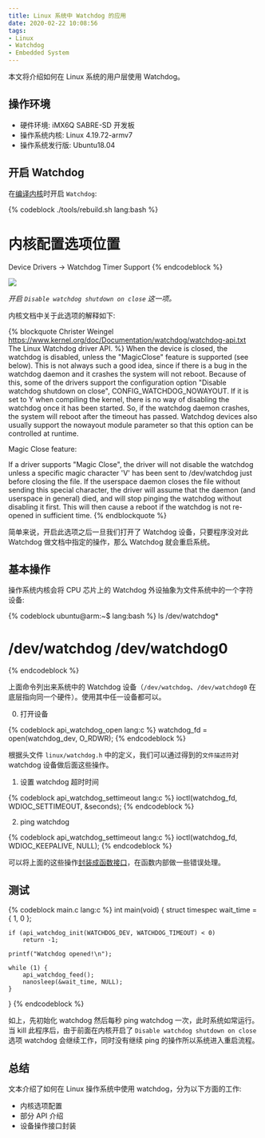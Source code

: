 ```yaml
---
title: Linux 系统中 Watchdog 的应用
date: 2020-02-22 10:08:56
tags:
- Linux
- Watchdog
- Embedded System
---
```


本文将介绍如何在 Linux 系统的用户层使用 Watchdog。

<!--more-->

## 操作环境

- 硬件环境: iMX6Q SABRE-SD 开发板
- 操作系统内核: Linux 4.19.72-armv7
- 操作系统发行版: Ubuntu18.04

## 开启 Watchdog

在[编译内核](/blog/2020/02/19/iMX6Q-SABRE-SD-开发板系统软件#Linux-内核)时开启 `Watchdog`:

{% codeblock ./tools/rebuild.sh lang:bash %}
# 内核配置选项位置
Device Drivers -> Watchdog Timer Support
{% endcodeblock %}

![](/blog/2020/02/22/Linux-系统中-Watchdog-的应用/compile-kernel-watchdog.png)

*开启 `Disable watchdog shutdown on close` 这一项。*

内核文档中关于此选项的解释如下:

{% blockquote Christer Weingel https://www.kernel.org/doc/Documentation/watchdog/watchdog-api.txt The Linux Watchdog driver API. %}
When the device is closed, the watchdog is disabled, unless the "MagicClose" feature is supported (see below).  This is not always such a good idea, since if there is a bug in the watchdog daemon and it crashes the system will not reboot.  Because of this, some of the drivers support the configuration option "Disable watchdog shutdown on close", CONFIG_WATCHDOG_NOWAYOUT.  If it is set to Y when compiling the kernel, there is no way of disabling the watchdog once it has been started.  So, if the watchdog daemon crashes, the system will reboot after the timeout has passed. Watchdog devices also usually support the nowayout module parameter so that this option can be controlled at runtime.

Magic Close feature:

If a driver supports "Magic Close", the driver will not disable the watchdog unless a specific magic character 'V' has been sent to /dev/watchdog just before closing the file.  If the userspace daemon closes the file without sending this special character, the driver will assume that the daemon (and userspace in general) died, and will stop pinging the watchdog without disabling it first.  This will then cause a reboot if the watchdog is not re-opened in sufficient time.
{% endblockquote %}

简单来说，开启此选项之后一旦我们打开了 Watchdog 设备，只要程序没对此 Watchdog 做文档中指定的操作，那么 Watchdog 就会重启系统。

## 基本操作

操作系统内核会将 CPU 芯片上的 Watchdog 外设抽象为文件系统中的一个字符设备:

{% codeblock ubuntu@arm:~$ lang:bash %}
ls /dev/watchdog*
# /dev/watchdog  /dev/watchdog0
{% endcodeblock %}

上面命令列出来系统中的 Watchdog 设备（`/dev/watchdog`、`/dev/watchdog0` 在底层指向同一个硬件）。使用其中任一设备都可以。

0. 打开设备

{% codeblock api_watchdog_open lang:c %}
watchdog_fd = open(watchdog_dev, O_RDWR);
{% endcodeblock %}

根据头文件 `linux/watchdog.h` 中的定义，我们可以通过得到的`文件描述符`对 watchdog 设备做后面这些操作。

1. 设置 watchdog 超时时间

{% codeblock api_watchdog_settimeout lang:c %}
ioctl(watchdog_fd, WDIOC_SETTIMEOUT, &seconds);
{% endcodeblock %}

2. ping watchdog

{% codeblock api_watchdog_settimeout lang:c %}
ioctl(watchdog_fd, WDIOC_KEEPALIVE, NULL);
{% endcodeblock %}

可以将上面的这些操作[封装成函数接口](/blog/2020/02/22/Linux-系统中-Watchdog-的应用/main.c)，在函数内部做一些错误处理。

## 测试

{% codeblock main.c lang:c %}
int main(void)
{
	struct timespec wait_time = { 1, 0 };

	if (api_watchdog_init(WATCHDOG_DEV, WATCHDOG_TIMEOUT) < 0)
		return -1;

	printf("Watchdog opened!\n");

	while (1) {
		api_watchdog_feed();
		nanosleep(&wait_time, NULL);
	}
}
{% endcodeblock %}

如上，先初始化 watchdog 然后每秒 ping watchdog 一次，此时系统如常运行。当 kill 此程序后，由于前面在内核开启了 `Disable watchdog shutdown on close` 选项 watchdog 会继续工作，同时没有继续 ping 的操作所以系统进入重启流程。

## 总结

文本介绍了如何在 Linux 操作系统中使用 watchdog，分为以下方面的工作:

- 内核选项配置
- 部分 API 介绍
- 设备操作接口封装

